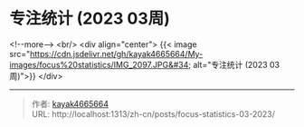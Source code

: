 # 专注统计 (2023 03周)


&lt;!--more--&gt;
&lt;br/&gt; 
&lt;div align=&#34;center&#34;&gt;
{{&lt; image src=&#34;https://cdn.jsdelivr.net/gh/kayak4665664/My-images/focus%20statistics/IMG_2097.JPG&#34; alt=&#34;专注统计 (2023 03周)&#34;&gt;}}
&lt;/div&gt;


---

> 作者: [kayak4665664](https://github.com/kayak4665664)  
> URL: http://localhost:1313/zh-cn/posts/focus-statistics-03-2023/  

